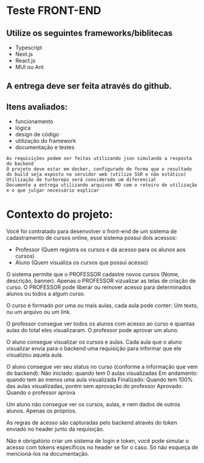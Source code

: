 # Teste FRONT-END

## Utilize os seguintes frameworks/biblitecas

- Typescript
- Next.js
- React.js
- MUI ou Ant

## A entrega deve ser feita através do github.

## Itens avaliados: 
- funcionamento
- lógica
- design de código
- utilização do framework
- documentação e testes

```
As requisições podem ser feitas utilizando json simulando a resposta do backend
O projeto deve estar em docker, configurado de forma que o resultado do build seja exposto no servidor web (utilize SSR e não estático)
Utilização de turborepo será considerado um diferencial
Documente a entrega utilizando arquivos MD com o roteiro de utilização e o que julgar necessário explicar 
```

# Contexto do projeto:

Você foi contratado para desenvolver o front-end de um sistema de cadastramento de cursos online, esse sistema possui dois acessos:

- Professor (Quem registra os cursos e da acesso para os alunos aos cursos)
- Aluno (Quem visualiza os cursos que possui acesso)

O sistema permite que o PROFESSOR cadastre novos cursos (Nome, descrição, banner).
Apenas o PROFESSOR vizualizar as telas de criação de curso.
O PROFESSOR pode liberar ou remover acesso para determinados alunos ou todos a algum curso.

O curso é formado por uma ou mais aulas, cada aula pode conter:
Um texto, ou um arquivo ou um link.

O professor consegue ver todos os alunos com acesso ao curso e quantas aulas do total eles visualizaram.
O professor pode aprovar um aluno.

O aluno consegue visualizar os cursos e aulas.
Cada aula que o aluno visualizar envia para o backend uma requisição para informar que ele visualizou aquela aula.

O aluno consegue ver seu status no curso (conforme a informação que vem do backend):
Não iniciado:  quando tem 0 aulas visualizadas
Em andamento: quando tem ao menos uma aula visualizada
Finalizado: Quando tem 100% das aulas visualizadas, porém sem aprovação do professor
Aprovado: Quando o professor aprova

Um aluno não consegue ver os cursos, aulas, e nem dados de outros alunos. Apenas os próprios.

As regras de acesso são capturadas pelo backend através do token enviado no header junto da requisição.

Não é obrigatório criar um sistema de login e token, você pode simular o acesso com tokens específicos no header se for o caso. Só não esqueça de mencioná-los na documentação.
